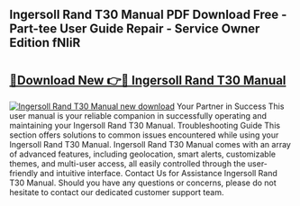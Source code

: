 ## Ingersoll Rand T30 Manual PDF Download Free - Part-tee User Guide Repair - Service Owner Edition fNIiR

# <h2><a href="http://bc15255.oget.top/?id=Ingersoll+Rand+T30+Manual">🔗Download New 👉🔴 Ingersoll Rand T30 Manual</a></h2>

[![Ingersoll Rand T30 Manual new download](https://i.imgur.com/5g1atiW.png)](http://bc15255.oget.top/?id=Ingersoll+Rand+T30+Manual)
Your Partner in Success This user manual is your reliable companion in successfully operating and maintaining your Ingersoll Rand T30 Manual. Troubleshooting Guide This section offers solutions to common issues encountered while using your Ingersoll Rand T30 Manual. Ingersoll Rand T30 Manual comes with an array of advanced features, including geolocation, smart alerts, customizable themes, and multi-user access, all easily controlled through the user-friendly and intuitive interface. Contact Us for Assistance Ingersoll Rand T30 Manual. Should you have any questions or concerns, please do not hesitate to contact our dedicated customer support team.
